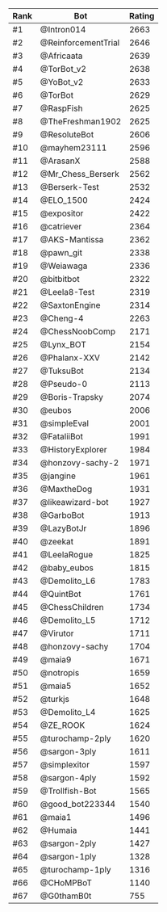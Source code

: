 Rank|Bot|Rating
---|---|---
#1|@Intron014|2663
#2|@ReinforcementTrial|2646
#3|@Africaata|2639
#4|@TorBot_v2|2638
#5|@YoBot_v2|2633
#6|@TorBot|2629
#7|@RaspFish|2625
#8|@TheFreshman1902|2625
#9|@ResoluteBot|2606
#10|@mayhem23111|2596
#11|@ArasanX|2588
#12|@Mr_Chess_Berserk|2562
#13|@Berserk-Test|2532
#14|@ELO_1500|2424
#15|@expositor|2422
#16|@catriever|2364
#17|@AKS-Mantissa|2362
#18|@pawn_git|2338
#19|@Weiawaga|2336
#20|@bitbitbot|2322
#21|@Leela8-Test|2319
#22|@SaxtonEngine|2314
#23|@Cheng-4|2263
#24|@ChessNoobComp|2171
#25|@Lynx_BOT|2154
#26|@Phalanx-XXV|2142
#27|@TuksuBot|2134
#28|@Pseudo-0|2113
#29|@Boris-Trapsky|2074
#30|@eubos|2006
#31|@simpleEval|2001
#32|@FataliiBot|1991
#33|@HistoryExplorer|1984
#34|@honzovy-sachy-2|1971
#35|@jangine|1961
#36|@MaxtheDog|1931
#37|@likeawizard-bot|1927
#38|@GarboBot|1913
#39|@LazyBotJr|1896
#40|@zeekat|1891
#41|@LeelaRogue|1825
#42|@baby_eubos|1815
#43|@Demolito_L6|1783
#44|@QuintBot|1761
#45|@ChessChildren|1734
#46|@Demolito_L5|1712
#47|@Virutor|1711
#48|@honzovy-sachy|1704
#49|@maia9|1671
#50|@notropis|1659
#51|@maia5|1652
#52|@turkjs|1648
#53|@Demolito_L4|1625
#54|@ZE_ROOK|1624
#55|@turochamp-2ply|1620
#56|@sargon-3ply|1611
#57|@simplexitor|1597
#58|@sargon-4ply|1592
#59|@Trollfish-Bot|1565
#60|@good_bot223344|1540
#61|@maia1|1496
#62|@Humaia|1441
#63|@sargon-2ply|1427
#64|@sargon-1ply|1328
#65|@turochamp-1ply|1316
#66|@CHoMPBoT|1140
#67|@G0thamB0t|755

